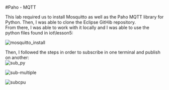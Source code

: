 #Paho - MQTT   

This lab required us to install Mosquitto as well as the Paho MQTT library for Python. Then, I was able to clone the Eclipse GitHib repository.   
From there, I was able to work with it locally and I was able to use the python files found in iot\lesson5:   

![mosquitto_install](https://github.com/user-attachments/assets/40894f46-2dda-4f00-adf3-7a02c1cb6d55)   

Then, I followed the steps in order to subscribe in one terminal and publish on another:   
![sub_py](https://github.com/user-attachments/assets/9360ad47-c20b-4cc2-9bbe-a66a2be86811)   

![sub-multiple](https://github.com/user-attachments/assets/c1bbe2a6-aa0d-4af8-96c7-47fb4ad0c02f)   

![subcpu](https://github.com/user-attachments/assets/d196d475-01b9-4869-9c11-23c23432ec5e)
